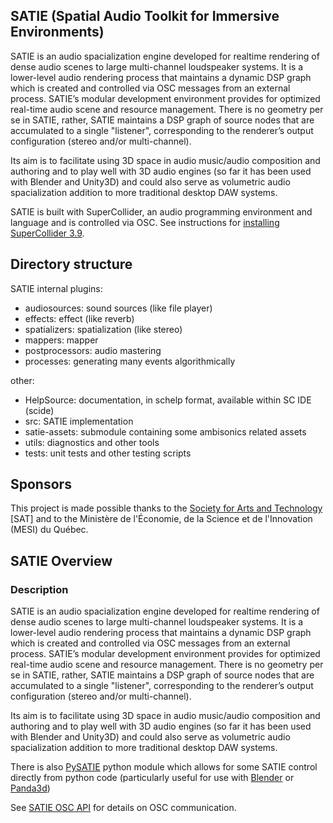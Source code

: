 ## SATIE (Spatial Audio Toolkit for Immersive Environments)

SATIE is an audio spacialization engine developed for realtime rendering of dense audio scenes to large multi-channel loudspeaker systems. It is a lower-level audio rendering process that maintains a dynamic DSP graph which is created and controlled via OSC messages from an external process. SATIE’s modular development environment provides for optimized real-time audio scene and resource management. There is no geometry per se in SATIE, rather, SATIE maintains a DSP graph of source nodes that are accumulated to a single "listener", corresponding to the renderer’s output configuration (stereo and/or multi-channel).

Its aim is to facilitate using 3D space in audio music/audio composition and authoring and to play well with 3D audio engines (so far it has been used with Blender and Unity3D) and could also serve as volumetric audio spacialization addition to more traditional desktop DAW systems.

SATIE is built with SuperCollider, an audio programming environment and language and is controlled via OSC. See instructions for [installing SuperCollider 3.9](INSTALL-SC.md).

## Directory structure

SATIE internal plugins:
- audiosources:  sound sources (like file player)
- effects:       effect (like reverb)
- spatializers:  spatialization (like stereo)
- mappers:       mapper
- postprocessors:  audio mastering
- processes:     generating many events algorithmically

other:
- HelpSource:    documentation, in schelp format, available within SC IDE (scide)
- src:           SATIE implementation
- satie-assets:  submodule containing some ambisonics related assets
- utils:         diagnostics and other tools
- tests:         unit tests and other testing scripts

## Sponsors

This project is made possible thanks to the [Society for Arts and Technology](http://www.sat.qc.ca/) [SAT] and to the Ministère de l'Économie, de la Science et de l'Innovation (MESI) du Québec.

## SATIE Overview

### Description

SATIE is an audio spacialization engine developed for realtime rendering of dense audio scenes to large multi-channel loudspeaker systems. It is a lower-level audio rendering process that maintains a dynamic DSP graph which is created and controlled via OSC messages from an external process. SATIE’s modular development environment provides for optimized real-time audio scene and resource management. There is no geometry per se in SATIE, rather, SATIE maintains a DSP graph of source nodes that are accumulated to a single "listener", corresponding to the renderer’s output configuration (stereo and/or multi-channel).

Its aim is to facilitate using 3D space in audio music/audio composition and authoring and to play well with 3D audio engines (so far it has been used with Blender and Unity3D) and could also serve as volumetric audio spacialization addition to more traditional desktop DAW systems.

There is also [PySATIE](https://gitlab.com/sat-metalab/PySATIE) python module which allows for some SATIE control directly from python code (particularly useful for use with [Blender](https://www.blender.org/) or [Panda3d](https://www.panda3d.org/))


See [SATIE OSC API](SATIE-OSC-API.md) for details on OSC communication.
